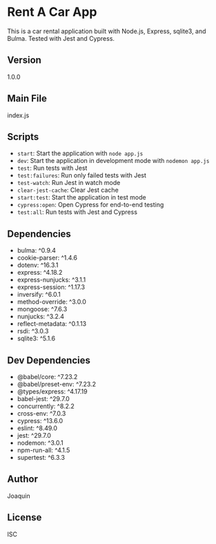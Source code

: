 # Rent A Car App

This is a car rental application built with Node.js, Express, sqlite3, and Bulma.
Tested with Jest and Cypress.

## Version

1.0.0

## Main File

index.js

## Scripts

- `start`: Start the application with `node app.js`
- `dev`: Start the application in development mode with `nodemon app.js`
- `test`: Run tests with Jest
- `test:failures`: Run only failed tests with Jest
- `test-watch`: Run Jest in watch mode
- `clear-jest-cache`: Clear Jest cache
- `start:test`: Start the application in test mode
- `cypress:open`: Open Cypress for end-to-end testing
- `test:all`: Run tests with Jest and Cypress
## Dependencies

- bulma: ^0.9.4
- cookie-parser: ^1.4.6
- dotenv: ^16.3.1
- express: ^4.18.2
- express-nunjucks: ^3.1.1
- express-session: ^1.17.3
- inversify: ^6.0.1
- method-override: ^3.0.0
- mongoose: ^7.6.3
- nunjucks: ^3.2.4
- reflect-metadata: ^0.1.13
- rsdi: ^3.0.3
- sqlite3: ^5.1.6

## Dev Dependencies

- @babel/core: ^7.23.2
- @babel/preset-env: ^7.23.2
- @types/express: ^4.17.19
- babel-jest: ^29.7.0
- concurrently: ^8.2.2
- cross-env: ^7.0.3
- cypress: ^13.6.0
- eslint: ^8.49.0
- jest: ^29.7.0
- nodemon: ^3.0.1
- npm-run-all: ^4.1.5
- supertest: ^6.3.3

## Author

Joaquin

## License

ISC